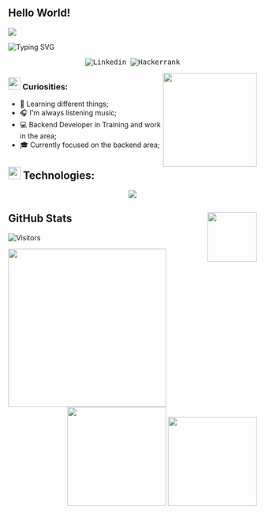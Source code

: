## Hello World!

<img src="Assets/banner.gif" cite="https://galoupop.tumblr.com/image/145423398021">

![Typing SVG](https://readme-typing-svg.demolab.com?font=Fira+Code&pause=1000&color=9644CD&center=true&vCenter=true&width=1000&lines=Hello%2C+my+name+is+Heitor+Carvalho;I+am+Software+Developer;Welcome+to+my+Github+:%29)

<samp>
  <p align="center">
    <a href="https://www.linkedin.com/in/heitor-carvalho-rodrigues-75b3621a0/" target="_blank" style="text-decoration: none;">
        <img src="https://img.shields.io/badge/linkedin-1a1b27?style=for-the-badge&logo=linkedin&logoColor=9644CD" alt="Linkedin">
    </a>
    </a>
        <a href="https://www.hackerrank.com/profile/xkHeitor" target="_blank" style="text-decoration: none;">
        <img src="https://img.shields.io/badge/hackerrank-1a1b27?style=for-the-badge&logo=hackerrank&logoColor=9644CD" alt="Hackerrank">
    </a>
  </p>
</samp>

<a href="https://discord.com/users/319908473267683328">
  <img src="https://lanyard.cnrad.dev/api/319908473267683328" align="right" style="max-width: 90%;height: 190px;">
</a>

### <img src="Assets/hmm.gif" width="25px" height="25px"> Curiosities:

- 🌱  Learning different things;
- 🎧  I'm always listening music;
- 💻  Backend Developer in Training and work in the area;
- 🎓  Currently focused on the backend area;


## <img src="Assets/powerup.gif" width="25px" height="25px"> Technologies:

<p align="center">
  <a href="https://skillicons.dev">
    <img src="https://skillicons.dev/icons?i=ts,docker,go,css,mongodb,git,html,postman,git,nodejs,php,py,angular,nestjs,laravel,mysql,vuejs,expressjs,firebase,postgres,aws,redis,githubactions,linux,markdown,regex,codepen,bash,raspberrypi,obsidian,rabbitmq,graphql,dynamodb,github,htmx&perline=9" />
  </a>
</p>

## GitHub Stats <img src="Assets/PC.gif" width="100px" height="100px" align="right">

![Visitors](https://api.visitorbadge.io/api/visitors?path=https%3A%2F%2Fgithub.com%2FxkHeitor&label=views&labelColor=%23000000&countColor=%23ba68c8)

<img align="left" height="320px" src="https://github-readme-stats.vercel.app/api/top-langs/?username=xkheitor&langs_count=8&theme=transparent&title_color=fe428e&text_color=a9fef7&icon_color=f8d847&hide_border=true">
<div align="right">
  <img height="200px !important" src="https://github-readme-stats.vercel.app/api?username=xkheitor&show_icons=true&custom_title=Heitor's%20Github%20Stats&theme=transparent&title_color=fe428e&text_color=a9fef7&icon_color=f8d847&hide_border=true">
  <img height="180px !important" src="https://github-readme-streak-stats.herokuapp.com?user=xkHeitor&theme=dracula&hide_border=true)](https://git.io/streak-stats">
</div>
